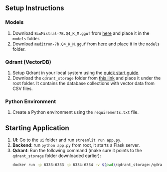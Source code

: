 ## Setup Instructions

### Models

1. Download `BioMistral-7B.Q4_K_M.gguf` from [here](https://huggingface.co/MaziyarPanahi/BioMistral-7B-GGUF) and place it in the `models` folder.
2. Download `meditron-7b.Q4_K_M.gguf` from [here](https://huggingface.co/TheBloke/meditron-7B-GGUF) and place it in the `models` folder.

### Qdrant (VectorDB)

1. Setup Qdrant in your local system using the [quick start guide](https://qdrant.tech/documentation/quick-start/).
2. Download the `qdrant_storage` folder from [this link](https://gtvault-my.sharepoint.com/:f:/g/personal/vsanku6_gatech_edu/EiFdSSsNp6VEp7oQxWVJiHQB9EZzxf_jup85Jdm-ljL_GQ?e=TF4UH1) and place it under the root folder. It contains the database collections with vector data from CSV files.

### Python Environment

1. Create a Python environment using the `requirements.txt` file.

## Starting Application

1. **UI**: Go to the `ui` folder and run `streamlit run app.py`.
2. **Backend**: run `python app.py` from root, it starts a Flask server.
3. **Qdrant**: Run the following command (make sure it points to the `qdrant_storage` folder downloaded earlier):
   ```bash
   docker run -p 6333:6333 -p 6334:6334 -v $(pwd)/qdrant_storage:/qdrant/storage:z qdrant/qdrant
